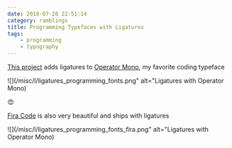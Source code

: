 ```yaml
---
date: 2018-07-28 22:51:14
category: ramblings
title: Programming Typefaces with Ligatures
tags:
    - programming
    - typography
---
```


[This project](https://github.com/kiliman/operator-mono-lig) adds ligatures to [Operator Mono](https://www.typography.com/fonts/operator/styles/), my favorite coding typeface

![](/misc/l/ligatures_programming_fonts.png" alt="Ligatures with Operator Mono)

😍

[Fira Code](https://github.com/tonsky/FiraCode) is also very beautiful and ships with ligatures

![](/misc/l/ligatures_programming_fonts_fira.png" alt="Ligatures with Operator Mono)

